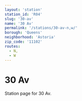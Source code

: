 ```yaml
---
layout: 'station'
station_id: 'R04'
slug: '30-av'
name: '30 Av'
permalink: '/stations/30-av-n,w/'
borough: 'Queens'
neighborhood: 'Astoria'
zip_code: '11102'
routes:
  - N,
  - W
---
```

# 30 Av

Station page for 30 Av.

